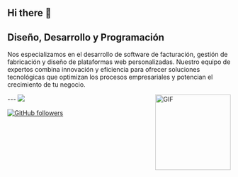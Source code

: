 ## Hi there 👋

## Diseño, Desarrollo y Programación 

<p>Nos especializamos en el desarrollo de software de facturación, gestión de fabricación y diseño de plataformas web personalizadas. Nuestro equipo de expertos combina innovación y eficiencia para ofrecer soluciones tecnológicas que optimizan los procesos empresariales y potencian el crecimiento de tu negocio.</p>
---

<img align="right" alt="GIF" height="170px" src="https://media.giphy.com/media/J5B1Y8QZnzXXbLQIBu/giphy.gif" />
<img src="https://profile-counter.glitch.me/Webs-Creative/count.svg">

[![GitHub followers](https://img.shields.io/github/followers/Webs-Creative.svg?style=social&label=Followers)](https://github.com/Webs-Creative?tab=followers)



